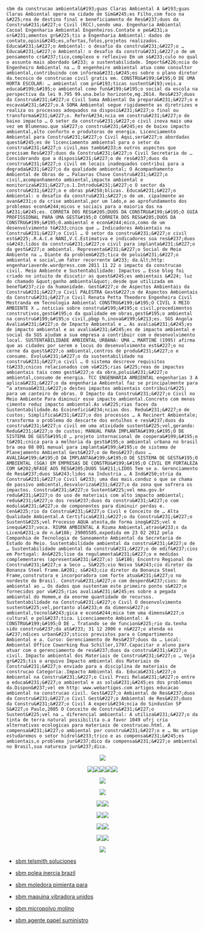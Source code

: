 
```
sbm da construcao ambiental&#193;guas Claras Ambiental A &#193;guas Claras Ambiental opera na cidade de Sim&#245;es Filho,com foco na &#225;rea de destino final e beneficiamento de Res&#237;duos da Constru&#231;&#227;o Civil (RCC),sendo uma. Engenharia Ambiental Cacoal Engenharia Ambiental Engenheiros.Contate e pe&#231;a or&#231;amentos gr&#225;tis a Engenharia Ambiental: dados de contato,opini&#245;es,ofertas,fotos,projetos realizados. Educa&#231;&#227;o Ambiental: o desafio da constru&#231;&#227;o … Educa&#231;&#227;o Ambiental: o desafio da constru&#231;&#227;o de um pensamento cr&#237;tico,complexo e reflexivo Em um s&#233;culo no qual o assunto mais abordado &#233; a sustentabilidade. Import&#226;ncia do Engenheiro Ambiental na … O engenheiro ambiental atua como consultor ambiental,contribuindo com informa&#231;&#245;es sobre o plano diretor da.tecnico de construcao civil gratis em. CONSTRU&#199;&#195;O DE UMA HORTA ESCOLAR: … ambiental com pr&#193;ticas sustent&#193;veis.a educa&#199;&#195;o ambiental como fun&#199;&#195;o social da escola na perspectiva da lei 9.795 99.una.belo horizonte,mg.2014. Res&#237;duos da Constru&#231;&#227;o Civil Soma Ambiental Da prepara&#231;&#227;o e escava&#231;&#227;o.A SOMA Ambiental segue rigidamente as diretrizes e realiza os processos adequados na disposi&#231;&#227;o final ou transforma&#231;&#227;o. Refer&#234;ncia em constru&#231;&#227;o de baixo impacto … O setor da constru&#231;&#227;o civil inova mais uma vez em Blumenau.que s&#227;o constru&#231;&#245;es de baixo impacto ambiental,alto conforto e produtoras de energia. Licenciamento Ambiental para Constru&#231;&#227;o Civil Aqui,ser&#227;o abordadas quest&#245;es de licenciamento ambiental para o setor da constru&#231;&#227;o civil,mas tamb&#233;m outros aspectos que precisam Res&#237;duos da Constru&#231;&#227;o Civil Secretaria do … Considerando que a disposi&#231;&#227;o de res&#237;duos da constru&#231;&#227;o civil em locais inadequados contribui para a degrada&#231;&#227;o da qualidade ambiental; O Acompanhamento Ambiental de Obras de … Palavras Chave Constru&#231;&#227;o civil,acompanhamento ambiental,impacte ambiental e monitoriza&#231;&#227;o.1.Introdu&#231;&#227;o O sector da constru&#231;&#227;o e obras p&#250;blicas. Educa&#231;&#227;o Ambiental: o desafio da constru&#231;&#227;o de um. cipalmente ao avan&#231;o da crise ambiental,por um lado,e ao aprofundamento dos problemas econ&#244;micos e sociais para a maioria das na &#231;&#245;es. CORRETA DOS RES&#205;DUOS DA CONSTRU&#199;&#195;O GUIA PROFISSIONAL PARA UMA GEST&#195;O CORRETA DOS RES&#205;DUOS DA CONSTRU&#199;&#195;O.ambiental e econ&#244;mico,como de um desenvolvimento t&#233;cnico que … Indicadores Ambientais na Constru&#231;&#227;o Civil … O setor da constru&#231;&#227;o civil est&#225;.R.A.C.e NANI,V.C.Estimativa e indicadores soa res&#237;duos s&#243;lidos da constru&#231;&#227;o civil para implanta&#231;&#227;o da gest&#227;o ambiental. Representa&#231;&#227;o Social de Meio Ambiente na … Diante da problem&#225;tica de polui&#231;&#227;o ambiental e social,um fator recorrente &#233; da.&lt;http: engenhariaverde.wordpress.com 2011 11 22 o impacto da construcao civil. Meio Ambiente e Sustentabilidade: Impactos … Esse blog foi criado no intuito de discutir as quest&#245;es ambientais &#224; luz do chamado &quot;ganho ambiental&quot;.desde que utilizada em benef&#237;cio da humanidade. Gest&#227;o de Aspectos Ambientais da Constru&#231;&#227;o Civil PALESTRA Gest&#227;o de Aspectos Ambientais da Constru&#231;&#227;o Civil Renata Petta Theodoro Engenheira Civil Mestranda em Tecnologia Ambiental CONSTRU&#199;&#195;O CIVIL X MEIO AMBIENTE X … noticias sobre constru&#199;&#195;o civil,procedimentos construtivos,gest&#195;o da qualidade em obras,gest&#195;o ambiental na constru&#199;&#195;o civil,pbqp h,inova&#199;&#213;es. SGS Angola Avalia&#231;&#227;o de Impacto Ambiental e … As avalia&#231;&#245;es de impacto ambiental e as avalia&#231;&#245;es de impacto ambiental e social da SGS ajudam a sua empresa a contribuir com o desenvolvimento local. SUSTENTABILIDADE AMBIENTAL URBANA: UMA … MARTINE (1995) afirma que as cidades por serem o locus do desenvolvimento est&#227;o no cerne da quest&#227;o ambiental,centros de produ&#231;&#227;o e consumo. Evolu&#231;&#227;o da sustentabilidade na constru&#231;&#227;o civil … O sistema descreve requisitos t&#233;cnicos relacionados com v&#225;rias &#225;reas de impactos ambientais tais como gest&#227;o da obra,polui&#231;&#227;o ambiental,consumo de energia. TCC ENGENHARIA AMBIENTAL engenharias 3 A aplica&#231;&#227;o da engenharia Ambiental faz se principalmente para “a atenua&#231;&#227;o destes impactos ambientais contribuir&#225; para um canteiro de obras. O Impacto da Constru&#231;&#227;o Civil no Meio Ambiente Para diminuir esse impacto ambiental.Concreto com menos cimento reduz impacto ambiental.As v&#225;rias faces da Sustentabilidade.As Ecoinefici&#234;ncias dos. Redu&#231;&#227;o de custos; Simplifica&#231;&#227;o dos processos … A Recinert Ambientale; transforma o problema do descarte dos entulhos e res&#237;duos da constru&#231;&#227;o civil em uma atividade sustent&#225;vel,gerando: Redu&#231;&#227;o de custos; MANUAL PARA IMPLANTA&#199;&#195;O DE SISTEMA DE GEST&#195;O … projeto internacional de coopera&#199;&#195;o t&#201;cnica para a melhoria da gest&#195;o ambiental urbana no brasil bra oea 08 001 manual para implanta&#199;&#195;o de sistema de Planejamento Ambiental Gest&#227;o de Res&#237;duos … AVALIA&#199;&#195;O DA IMPLANTA&#199;&#195;O DE SISTEMA DE GEST&#195;O AMBIENTAL (SGA) EM EMPRESAS DE CONSTRU&#199;&#195;O CIVIL EM FORTALEZA COM &#202;NFASE AOS RES&#205;DUOS S&#211;LIDOS Tem se a. Gerenciamento de Res&#237;duos S&#243;lidos na Industria … A Ind&#250;stria da Constru&#231;&#227;o Civil &#233; uma das mais.conduz o que se chama de passivo ambiental,desvaloriza&#231;&#227;o da zona que sofrera os impactos. Constru&#231;&#227;o Sustent&#225;vel mma.gov.br redu&#231;&#227;o do uso de materiais com alto impacto ambiental; redu&#231;&#227;o dos res&#237;duos da constru&#231;&#227;o com modula&#231;&#227;o de componentes para diminuir perdas e. Cen&#225;rio da Constru&#231;&#227;o Civil e Conceito de … Alta Qualidade Ambiental.A Certifica&#231;&#227;o da Constru&#231;&#227;o Sustent&#225;vel Processo AQUA atesta,de forma ineg&#225;vel e inequ&#237;voca. RIUMA AMBIENTAL A Riuma Ambiental,atrav&#233;s da Licen&#231;a de n.&#186; 29005585,expedida em 23 02 2012 pela Companhia de Tecnologia de Saneamento Ambiental da Secretaria de Estado do Meio. Sustentabilidade ambiental da constru&#231;&#227;o de … Sustentabilidade ambiental da constru&#231;&#227;o de edif&#237;cios em Portugal: An&#225;lise da regulamenta&#231;&#227;o e medidas complementares (apresenta&#231;&#227;o) 1&#186; Encontro Regional de Constru&#231;&#227;o a Seco … S&#225;vio Neiva S&#243;cio diretor da Bonanza Steel Frame.&#201; s&#243;cio diretor da Bonanza Steel Frame,construtora e incorporadora com forte atua&#231;&#227;o no nordeste do Brasil. Constru&#231;&#227;o com desperd&#237;cios: do ambiental ao … Os dados que sustentam este primeiro ponto s&#227;o fornecidos por v&#225;rias avalia&#231;&#245;es sobre a pegada ambiental do Homem,e da enorme quantidade de recursos. Sustentabilidade na Constru&#231;&#227;o Civil O desenvolvimento sustent&#225;vel,portanto al&#233;m da dimens&#227;o ambiental,tecnol&#243;gica e econ&#244;mica tem uma dimens&#227;o cultural e pol&#237;tica. Licenciamento Ambiental: A CONSTRU&#199;&#195;O DE … Tratando se de funcion&#225;rio da.tenha sido constru&#237;da at&#233; 31 12 2006 e n&#227;o atenda os &#237;ndices urban&#237;sticos previstos para o Compartimento Ambiental e a. Curso: Gerenciamento de Res&#237;duos da … Local: Ambiental Office Coworking Rua Schiller,1797.Capacitar o aluno para atuar com o gerenciamento de res&#237;duos da constru&#231;&#227;o civil. Impacto ambiental dos Materiais de Constru&#231;&#227;o … Veja gr&#225;tis o arquivo Impacto ambiental dos Materiais de Constru&#231;&#227;o enviado para a disciplina de materiais de construcao Categoria:.Impacto Ambiental da. Educa&#231;&#227;o Ambiental na Constru&#231;&#227;o Civil Prezi Rela&#231;&#227;o entre a educa&#231;&#227;o ambiental e as solu&#231;&#245;es dos problemas da.Dispon&#237;vel em http: www.webartigos.com artigos educacao ambiental na construcao civil. Gest&#227;o Ambiental de Res&#237;duos da Constru&#231;&#227;o Civil Gest&#227;o Ambiental de Res&#237;duos da Constru&#231;&#227;o Civil A experi&#234;ncia do SindusCon SP S&#227;o Paulo,2005 O Conceito de Constru&#231;&#227;o Sustent&#225;vel na … diferencial ambiental: A utiliza&#231;&#227;o da tinta de terra natural possibilita o.a favor 1049 ufrj cria alternativas ecologicas para materiais de construcao.html. A compensa&#231;&#227;o ambiental por constru&#231;&#227;o e … No artigo estudaremos o setor hidrel&#233;trico e as compensa&#231;&#245;es ambientais,o problema jur&#237;dico da compensa&#231;&#227;o ambiental no Brasil,sua natureza jur&#237;dica. 
```

<div align="center">

<a href="https://es-crusher.shibang-china.com/github&k=sbm+da+construcao+ambiental"><img src="https://static.shibang-china.com/es/crusher/logo.jpg"></a>

<a href="https://es-crusher.shibang-china.com/github&k=sbm+da+construcao+ambiental"><img src="https://static.shibang-china.com/es/crusher/index.jpg"></a><a href="https://es-crusher.shibang-china.com/material.htmlgithub&k=sbm+da+construcao+ambiental"><img src="https://static.shibang-china.com/es/crusher/material.jpg"></a><a href="https://es-crusher.shibang-china.com/application.htmlgithub&k=sbm+da+construcao+ambiental"><img src="https://static.shibang-china.com/es/crusher/application.jpg"></a><a href="https://es-crusher.shibang-china.com/aboutus.htmlgithub&k=sbm+da+construcao+ambiental"><img src="https://static.shibang-china.com/es/crusher/aboutus.jpg"></a><a href="https://es-crusher.shibang-china.com/contact.htmlgithub&k=sbm+da+construcao+ambiental"><img src="https://static.shibang-china.com/es/crusher/contact.jpg"></a>

<a href="https://es-crusher.shibang-china.com/github&k=sbm+da+construcao+ambiental"><img src="https://static.shibang-china.com/es/crusher/banner.jpg"></a>

<a href="https://swt.shibang-china.com/github&k=sbm+da+construcao+ambiental"><img src="https://static.shibang-china.com/es/crusher/text.jpg"></a>

<a href="https://swt.shibang-china.com/github&k=sbm+da+construcao+ambiental"><img src="https://static.shibang-china.com/es/crusher/chat.jpg"></a><a href="https://es-crusher.shibang-china.com/contact.htmlgithub&k=sbm+da+construcao+ambiental"><img src="https://static.shibang-china.com/es/crusher/message.jpg"></a>

<a href="https://es-crusher.shibang-china.com/products/pe.htmlgithub&k=sbm+da+construcao+ambiental"><img src="https://static.shibang-china.com/es/crusher/pe.jpg"></a><a href="https://es-crusher.shibang-china.com/products/pf.htmlgithub&k=sbm+da+construcao+ambiental"><img src="https://static.shibang-china.com/es/crusher/pf.jpg"></a>

<a href="https://es-crusher.shibang-china.com/products/hpt.htmlgithub&k=sbm+da+construcao+ambiental"><img src="https://static.shibang-china.com/es/crusher/hpt.jpg"></a><a href="https://es-crusher.shibang-china.com/products/vsi.htmlgithub&k=sbm+da+construcao+ambiental"><img src="https://static.shibang-china.com/es/crusher/vsi.jpg"></a>

<a href="https://es-crusher.shibang-china.com/products/klv.htmlgithub&k=sbm+da+construcao+ambiental"><img src="https://static.shibang-china.com/es/crusher/klv.jpg"></a><a href="https://es-crusher.shibang-china.com/products/portable.htmlgithub&k=sbm+da+construcao+ambiental"><img src="https://static.shibang-china.com/es/crusher/portable.jpg"></a>

<a href="https://swt.shibang-china.com/github&k=sbm+da+construcao+ambiental"><img src="https://static.shibang-china.com/es/crusher/case.jpg"></a>

</div>


* [sbm telsmith soluciones](sbm%20telsmith%20soluciones.md)

* [sbm polea inercia brazil](sbm%20polea%20inercia%20brazil.md)

* [sbm moledora pimienta para](sbm%20moledora%20pimienta%20para.md)

* [sbm maquina vibradora unidos](sbm%20maquina%20vibradora%20unidos.md)

* [sbm micropolvo molino](sbm%20micropolvo%20molino.md)

* [sbm agente papel suministro](sbm%20agente%20papel%20suministro.md)